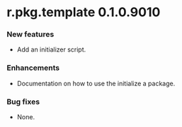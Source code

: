 # r.pkg.template 0.1.0.9010
### New features
* Add an initializer script.
### Enhancements
* Documentation on how to use the initialize a package.
### Bug fixes
* None.
